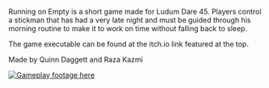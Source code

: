 Running on Empty is a short game made for Ludum Dare 45. Players control a stickman that has had a very late night and must be guided through his morning routine to make it to work on time without falling back to sleep.

The game executable can be found at the itch.io link featured at the top.

Made by Quinn Daggett and Raza Kazmi

[![Gameplay footage here](https://user-images.githubusercontent.com/16639056/90814540-445d8300-e2f7-11ea-8ab2-2eaf6dc11368.png)](https://youtu.be/N-AvSlCbMZc)
